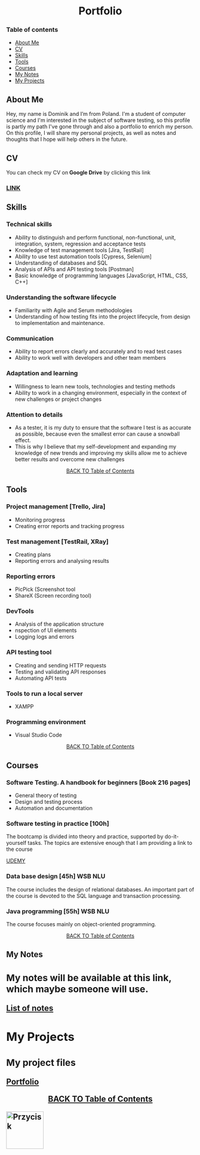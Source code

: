 <h1 align="center">Portfolio</h1>

<h3 id="spis">Table of contents</h2>
<ul>
  <Li><a href="#about-me">About Me</a></Li>
  <li><a href="#cv">CV</a></li>
  <li><a href="#skills">Skills</a></li>
  <li><a href="#tools">Tools</a></li>
  <li><a href="#courses">Courses</a></li>
  <li><a href="#mynotes">My Notes</a></li>
  <Li><a href="#projects">My Projects</a></Li>
</ul>

 <h2 id="about-me">About Me</h2>
<p>Hey, my name is Dominik and I’m from Poland. I'm a student of computer science and I'm interested in the subject of software testing, so this profile is partly my path I've gone through and also a portfolio to enrich my person. On this profile, I will share my personal projects, as well as notes and thoughts that I hope will help others in the future.
</p>

<h2 id="cv">CV</h2>
<p>You can check my CV on<strong> Google Drive</strong> by clicking this link</p> 
<h3 > <a href="https://drive.google.com/file/d/1uBc8flJ_DA3YFnsPuQyaTBar1y081k4a/view?usp=sharing">LINK</a>
</h3>

<h2 id="skills" >Skills</h2>
<h3>Technical skills </h3>
<ul>
  <li>Ability to distinguish and perform functional, non-functional, unit, integration, system, regression and acceptance tests
</li>
  <li>Knowledge of test management tools [Jira, TestRail]</li>
  <li>Ability to use test automation tools [Cypress, Selenium]
</li>
  <li>Understanding of databases and SQL </li>
  <li>Analysis of APIs and API testing tools [Postman]</li>
  <li>Basic knowledge of programming languages [JavaScript, HTML, CSS, C++]</li>
</ul>
<h3>Understanding the software lifecycle</h3>
<ul>
  <li>Familiarity with Agile and Serum methodologies</li>
  <li>Understanding of how testing fits into the project lifecycle, from design to implementation and maintenance.</li>
</ul>

<h3>Communication</h3>
<ul>
  <li>Ability to report errors clearly and accurately and to read test cases</li>
  <li>Ability to work well with developers and other team members</li>
</ul>

<h3>Adaptation and learning </h3>
<ul>
  <li>Willingness to learn new tools, technologies and testing methods</li>
  <li>Ability to work in a changing environment, especially in the context of new challenges or project changes
</li>
</ul>

<h3>Attention to details</h3>
<ul>
  <li>As a tester, it is my duty to ensure that the software I test is as accurate as possible, because even the smallest error can cause a snowball effect.</li>
  <li>This is why I believe that my self-development and expanding my knowledge of new trends and improving my skills allow me to achieve better results and overcome new challenges
</li>
</ul>
<p align="center"><a href="#spis">BACK TO Table of Contents</a></p>

<h2 id="tools" >Tools</h2>

<h3>Project management [Trello, Jira]</h3>
<ul>
  <li>Monitoring progress
</li>
  <li> Creating error reports and tracking progress 
</li>
</ul>

<h3>Test management [TestRail, XRay]</h3>
<ul>
  <li>Creating plans</li>
  <li>Reporting errors and analysing results</li>
</ul>

<h3>Reporting errors</h3>
<ul>
   <li>PicPick (Screenshot tool</li>
  <li>ShareX (Screen recording tool)</li>
</ul>

<h3>DevTools</h3>
<ul>
  <li>Analysis of the application structure</li>
  <li>nspection of UI elements</li>
  <li>Logging logs and errors</li>
</ul>

<h3>API testing tool</h3>
<ul>
  <li>Creating and sending HTTP requests</li>
  <li>Testing and validating API responses</li>
  <li>Automating API tests</li>
</ul>
<h3>Tools to run a local server</h3>
<ul>
  <li>XAMPP</li>
</ul>
<h3>Programming environment</h3>
<ul>
  <li>Visual Studio Code</li>
</ul>
<p align="center"><a href="#spis">BACK TO Table of Contents</a></p>

<h2 id="courses" ">Courses</h2>
<h3>Software Testing. A handbook for beginners [Book 216 pages]</h3>
<ul>
  <li>General theory of testing</li>
  <li>Design and testing process</li>
  <li>Automation and documentation</li>
</ul>

<h3>Software testing in practice [100h] </h3>
<p>The bootcamp is divided into theory and practice, supported by do-it-yourself tasks. The topics are extensive enough that I am providing a link to the course</p>
<p ><a href="https://www.udemy.com/course/testowanie-oprogramowania-w-praktyce-bootcamp/?couponCode=ST20MT111124B">UDEMY</a></p>

<h3>Data base design [45h] WSB NLU </h3>
<p>The course includes the design of relational databases. An important part of the course is devoted to the SQL language and transaction processing.</p>

<h3>Java programming [55h] WSB NLU</h3>
<p>The course focuses mainly on object-oriented programming.</p>
<p align="center"><a href="#spis">BACK TO Table of Contents</a></p>

<h2 id="mynotes" >My Notes<h/2>
  <h3>My notes will be available at this link, which maybe someone will use.</h3>
  <p><a href="https://github.com/Prime2390/Prime2390/blob/main/MyNote.md">List of notes</a></p>
  
<h2 id="projects" >My Projects</h2>
<h3>My project files</h3>
<p ><a href="https://github.com/Prime2390/Prime2390/blob/main/Portfolio.md">Portfolio</a></p>
<p align="center"><a href="#spis">BACK TO Table of Contents</a></p>

<a href="https://www.przykład.com">
    <img src="https://pl.freepik.com/darmowe-psd/realistyczny-zolty-klikalny-przycisk-z-czarno-biala-ikona-na-przezroczystym-tle_43909034.htm#fromView=keyword&page=1&position=1&uuid=d859beee-e80c-4292-a893-d341ee90b385" alt="Przycisk" style="width: 100px; height: auto; border: none;">
</a>
